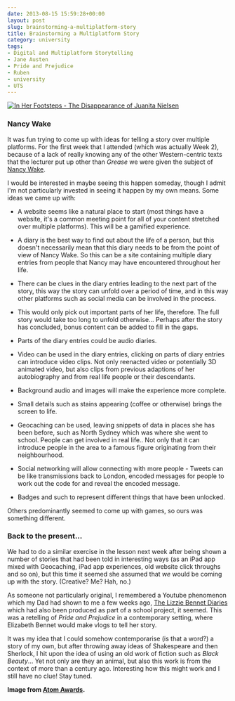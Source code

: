 ```yaml
---
date: 2013-08-15 15:59:28+00:00
layout: post
slug: brainstorming-a-multiplatform-story
title: Brainstorming a Multiplatform Story
category: university
tags:
- Digital and Multiplatform Storytelling
- Jane Austen
- Pride and Prejudice
- Ruben
- university
- UTS
---
```


[![In Her Footsteps - The Disappearance of Juanita Nielsen](http://kirinyan.net/uploads/2013/uts.inherfootstepsproject.jpg)](http://atomawards.org/2012-tertiary-industry-finalists/?cat_is=21&film_id=84)


### Nancy Wake



It was fun trying to come up with ideas for telling a story over multiple platforms. For the first week that I attended (which was actually Week 2), because of a lack of really knowing any of the other Western-centric texts that the lecturer put up other than _Grease_ we were given the subject of [Nancy Wake](https://en.wikipedia.org/wiki/Nancy_Wake).

I would be interested in maybe seeing this happen someday, though I admit I'm not particularly invested in seeing it happen by my own means. Some ideas we came up with:




  * A website seems like a natural place to start (most things have a website, it's a common meeting point for all of your content stretched over multiple platforms). This will be a gamified experience.


  * A diary is the best way to find out about the life of a person, but this doesn't necessarily mean that this diary needs to be from the point of view of Nancy Wake. So this can be a site containing multiple diary entries from people that Nancy may have encountered throughout her life.


  * There can be clues in the diary entries leading to the next part of the story, this way the story can unfold over a period of time, and in this way other platforms such as social media can be involved in the process.


  * This would only pick out important parts of her life, therefore. The full story would take too long to unfold otherwise... Perhaps after the story has concluded, bonus content can be added to fill in the gaps.


  * Parts of the diary entries could be audio diaries.


  * Video can be used in the diary entries, clicking on parts of diary entries can introduce video clips. Not only reenacted video or potentially 3D animated video, but also clips from previous adaptions of her autobiography and from real life people or their descendants.


  * Background audio and images will make the experience more complete.


  * Small details such as stains appearing (coffee or otherwise) brings the screen to life.


  * Geocaching can be used, leaving snippets of data in places she has been before, such as North Sydney which was where she went to school. People can get involved in real life.. Not only that it can introduce people in the area to a famous figure originating from their neighbourhood.


  * Social networking will allow connecting with more people - Tweets can be like transmissions back to London, encoded messages for people to work out the code for and reveal the encoded message.


  * Badges and such to represent different things that have been unlocked.



Others predominantly seemed to come up with games, so ours was something different.



### Back to the present...



We had to do a similar exercise in the lesson next week after being shown a number of stories that had been told in interesting ways (as an iPad app mixed with Geocaching, iPad app experiences, old website click throughs and so on), but this time it seemed she assumed that _we_ would be coming up with the story. (Creative? Me? Hah, no.)

As someone not particularly original, I remembered a Youtube phenomenon which my Dad had shown to me a few weeks ago, [The Lizzie Bennet Diaries](https://www.youtube.com/user/LizzieBennet) which had also been produced as part of a school project, it seemed. This was a retelling of _Pride and Prejudice_ in a contemporary setting, where Elizabeth Bennet would make vlogs to tell her story.

It was my idea that I could somehow contemporarise (is that a word?) a story of my own, but after throwing away ideas of Shakespeare and then Sherlock, I hit upon the idea of using an old work of fiction such as _Black Beauty_... Yet not only are they an animal, but also this work is from the context of more than a century ago. Interesting how this might work and I still have no clue! Stay tuned.

**Image from [Atom Awards](http://atomawards.org/2012-tertiary-industry-finalists/?cat_is=21&film_id=84).**
